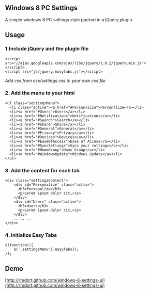 ## Windows 8 PC Settings

A simple windows 8 PC settings style packed in a jQuery plugin.

## Usage

### 1.Include jQuery and the plugin file

	<script src="//ajax.googleapis.com/ajax/libs/jquery/1.8.2/jquery.min.js"></script>
    <script src="js/jquery.easytabs.js"></script>

*Add css from css/settings.css to your own css file*

### 2. Add the menu to your html

	<ul class="settingsMenu">
      <li class="active"><a href="#Personalize">Personalize</a></li>
      <li><a href="#Users">Users</a></li>
      <li><a href="#Notifications">Notifications</a></li>
      <li><a href="#Search">Search</a></li>
      <li><a href="#Share">Share</a></li>
      <li><a href="#General">General</a></li>
      <li><a href="#Privacy">Privacy</a></li>
      <li><a href="#Devices">Devices</a></li>
      <li><a href="#EaseOfAccess">Ease of Access</a></li>
      <li><a href="#SyncSettings">Sync your settings</a></li>
      <li><a href="#HomeGroup">Home Group</a></li>
      <li><a href="#WindowsUpdate">Windows Update</a></li>
    </ul>
    
### 3. Add the content for each tab

	<div class="settingsContent">
        <div id="Personalize" class="active">
          <h3>Personalize</h3>
          <p>Lorem ipsum dolor sit…</p>
        </div>
        <div id="Users" class="active">
          <h3>Users</h3>
          <p>Lorem ipsum dolor sit…</p>
        </div>
       	.. .. .. 
    </div>
    
### 4. Initialize Easy Tabs

	$(function(){
    	$('.settingsMenu').easyTabs();
	});
	
	
## Demo

[http://rmdort.github.com/windows-8-settings-ui](http://rmdort.github.com/windows-8-settings-ui)